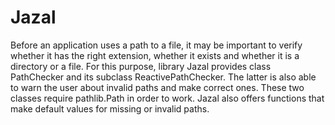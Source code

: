 # Jazal

Before an application uses a path to a file, it may be important to verify
whether it has the right extension, whether it exists and whether it is a
directory or a file. For this purpose, library Jazal provides class PathChecker
and its subclass ReactivePathChecker. The latter is also able to warn the user
about invalid paths and make correct ones. These two classes require
pathlib.Path in order to work. Jazal also offers functions that make default
values for missing or invalid paths.
